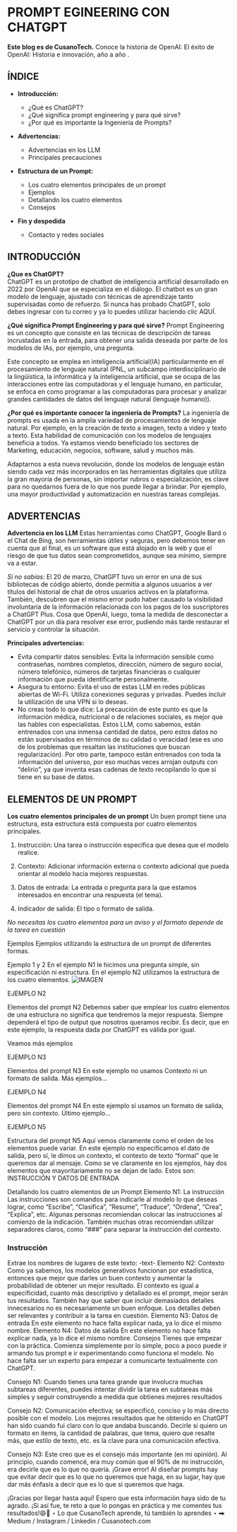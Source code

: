 # PROMPT EGINEERING CON CHATGPT

**Este blog es de CusanoTech.**
Conoce la historia de OpenAI:
El éxito de OpenAI: Historia e innovación, año a año .

## ÍNDICE

- **Introducción:**
  - ¿Qué es ChatGPT?
  - ¿Qué significa prompt engineering y para qué sirve?
  - ¿Por qué es importante la Ingeniería de Prompts?

- **Advertencias:**
  - Advertencias en los LLM
  - Principales precauciones

- **Estructura de un Prompt:**
  - Los cuatro elementos principales de un prompt
  - Ejemplos
  - Detallando los cuatro elementos
  - Consejos

- **Fin y despedida**
  - Contacto y redes sociales


## INTRODUCCIÓN
**¿Que es ChatGPT?**  
ChatGPT es un prototipo de chatbot de inteligencia artificial desarrollado en 2022 por OpenAI que se especializa en el diálogo. El chatbot es un gran modelo de lenguaje, ajustado con técnicas de aprendizaje tanto supervisadas como de refuerzo.​
Si nunca has probado ChatGPT, solo debes ingresar con tu correo y ya lo puedes utilizar haciendo clic AQUÍ.

**¿Qué significa Prompt Engineering y para qué sirve?**
Prompt Engineering es un concepto que consiste en las técnicas de descripción de tareas incrustadas en la entrada, para obtener una salida deseada por parte de los modelos de IAs, por ejemplo, una pregunta.

Este concepto se emplea en inteligencia artificial(IA) particularmente en el procesamiento de lenguaje natural (PNL, un subcampo interdisciplinario de la lingüística, la informática y la inteligencia artificial, que se ocupa de las interacciones entre las computadoras y el lenguaje humano, en particular, se enfoca en como programar a las computadoras para procesar y analizar grandes cantidades de datos del lenguaje natural (lenguaje humano)).

**¿Por qué es importante conocer la ingeniería de Prompts?**
La ingeniería de prompts es usada en la amplia variedad de procesamientos de lenguaje natural. Por ejemplo, en la creación de texto a imagen, texto a video y texto a texto.
Esta habilidad de comunicación con los modelos de lenguajes beneficia a todos. Ya estamos viendo beneficiado los sectores de Marketing, educación, negocios, software, salud y muchos más.

Adaptarnos a esta nueva revolución, donde los modelos de lenguaje están siendo cada vez más incorporados en las herramientas digitales que utiliza la gran mayoría de personas, sin importar rubros o especialización, es clave para no quedarnos fuera de lo que nos puede llegar a brindar.
Por ejemplo, una mayor productividad y automatización en nuestras tareas complejas.

## ADVERTENCIAS
**Advertencia en los LLM**
Estas herramientas como ChatGPT, Google Bard o el Chat de Bing, son herramientas útiles y seguras, pero debemos tener en cuenta que al final, es un software que está alojado en la web y que el riesgo de que tus datos sean comprometidos, aunque sea mínimo, siempre va a estar.

*Si no sabías:*
El 20 de marzo, ChatGPT tuvo un error en una de sus bibliotecas de código abierto, donde permitía a algunos usuarios a ver títulos del historial de chat de otros usuarios activos en la plataforma.
También, descubren que el mismo error pudo haber causado la visibilidad involuntaria de la información relacionada con los pagos de los suscriptores a ChatGPT Plus.
Cosa que OpenAI, luego, toma la medida de desconectar a ChatGPT por un día para resolver ese error, pudiendo más tarde restaurar el servicio y controlar la situación.

**Principales advertencias:**
- Evita compartir datos sensibles:
Evita la información sensible como contraseñas, nombres completos, dirección, número de seguro social, número telefónico, números de tarjetas financieras o cualquier información que pueda identificarte personalmente.
- Asegura tu entorno:
Evita el uso de estas LLM en redes públicas abiertas de Wi-Fi. Utiliza conexiones seguras y privadas. Puedes incluir la utilización de una VPN si lo deseas.
- No creas todo lo que dice:
La precaución de este punto es que la información médica, nutricional o de relaciones sociales, es mejor que las hables con especialistas.
Estos LLM, como sabemos, están entrenados con una inmensa cantidad de datos, pero estos datos no están supervisados en términos de su calidad o veracidad (ese es uno de los problemas que resaltan las instituciones que buscan regularización). Por otro parte, tampoco están entrenados con toda la información del universo, por eso muchas veces arrojan outputs con “delirio”, ya que inventa esas cadenas de texto recopilando lo que sí tiene en su base de datos.

## ELEMENTOS DE UN PROMPT
**Los cuatro elementos principales de un prompt**
Un buen prompt tiene una estructura, esta estructura está compuesta por cuatro elementos principales.

1. Instrucción: Una tarea o instrucción especifica que desea que el modelo realice.

2. Contexto: Adicionar información externa o contexto adicional que pueda orientar al modelo hacia mejores respuestas.

3. Datos de entrada: La entrada o pregunta para la que estamos interesados en encontrar una respuesta (el tema).

4. Indicador de salida: El tipo o formato de salida.

*No necesitas los cuatro elementos para un aviso y el formato depende de la tarea en cuestión*

Ejemplos
Ejemplos utilizando la estructura de un prompt de diferentes formas.


Ejemplo 1 y 2
En el ejemplo N1 le hicimos una pregunta simple, sin especificación ni estructura.
En el ejemplo N2 utilizamos la estructura de los cuatro elementos.
![IMAGEN](https://cdn-images-1.medium.com/max/960/1*5vyxP3bp0G9o-wbUWrogWA.png)

EJEMPLO N2

Elementos del prompt N2
Debemos saber que emplear los cuatro elementos de una estructura no significa que tendremos la mejor respuesta. Siempre dependerá el tipo de output que nosotros queramos recibir. Es decir, que en este ejemplo, la respuesta dada por ChatGPT es válida por igual.

Veamos más ejemplos


EJEMPLO N3

Elementos del prompt N3
En este ejemplo no usamos Contexto ni un formato de salida.
Más ejemplos…


EJEMPLO N4

Elementos del prompt N4
En este ejemplo sí usamos un formato de salida, pero sin contexto.
Último ejemplo…


EJEMPLO N5

Estructura del prompt N5
Aquí vemos claramente como el orden de los elementos puede variar. En este ejemplo no especificamos el dato de salida, pero sí, le dimos un contexto, el contexto de texto “formal” que le queremos dar al mensaje.
Como se ve claramente en los ejemplos, hay dos elementos que mayoritariamente no se dejan de lado. Estos son: INSTRUCCIÓN Y DATOS DE ENTRADA

Detallando los cuatro elementos de un Prompt
Elemento N1: La instrucción
Las instrucciones son comandos para indicarle al modelo lo que deseas lograr, como “Escribe”, “Clasifica”, “Resume”, “Traduce”, “Ordena”, “Crea”, “Explica”, etc.
Algunas personas recomiendan colocar las instrucciones al comienzo de la indicación. También muchas otras recomiendan utilizar separadores claros, como “###” para separar la instrucción del contexto.
### Instrucción ###
Extrae los nombres de lugares de este texto: -text-
Elemento N2: Contexto
Como ya sabemos, los modelos generativos funcionan por estadística, entonces que mejor que darles un buen contexto y aumentar la probabilidad de obtener un mejor resultado.
El contexto es igual a especificidad, cuanto más descriptivo y detallado es el prompt, mejor serán tus resultados.
También hay que saber que incluir demasiados detalles innecesarios no es necesariamente un buen enfoque. Los detalles deben ser relevantes y contribuir a la tarea en cuestión.
Elemento N3: Datos de entrada
En este elemento no hace falta explicar nada, ya lo dice el mismo nombre.
Elemento N4: Datos de salida
En este elemento no hace falta explicar nada, ya lo dice el mismo nombre.
Consejos
Tienes que empezar con la práctica. Comienza simplemente por lo simple, poco a poco puede ir armando tus prompt e ir experimentando como funciona el modelo. No hace falta ser un experto para empezar a comunicarte textualmente con ChatGPT.

Consejo N1: Cuando tienes una tarea grande que involucra muchas subtareas diferentes, puedes intentar dividir la tarea en subtareas más simples y seguir construyendo a medida que obtienes mejores resultados

Consejo N2: Comunicación efectiva; se especificó, conciso y lo más directo posible con el modelo.
Los mejores resultados que he obtenido en ChatGPT han sido cuando fui claro con lo que andaba buscando. Decirle si quiero un formato en items, la cantidad de palabras, que tema, quiero que resalte más, que estilo de texto, etc. es la clave para una comunicación efectiva.

Consejo N3: Este creo que es el consejo más importante (en mi opinión).
Al principio, cuando comencé, era muy común que el 90% de mi instrucción, era decirle que es lo que no quería. ¡Grave error!
Al diseñar prompts hay que evitar decir que es lo que no queremos que haga, en su lugar, hay que dar más énfasis a decir que es lo que si queremos que haga.

¡Gracias por llegar hasta aquí!
Espero que esta información haya sido de tu agrado.
¡Si así fue, te reto a que lo pongas en práctica y me comentes tus resultados!😄🚀
⋆ Lo que CusanoTech aprende, tú también lo aprendes ⋆
⮕ Medium / Instagram / Linkedin / Cusanotech.com
